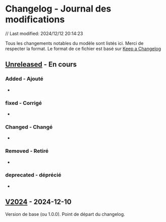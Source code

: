 # Changelog - Journal des modifications
// Last modified: 2024/12/12 20:14:23


Tous les changements notables du modèle sont listés ici. Merci de respecter la format.
Le format de ce fichier est basé sur [Keep a Changelog](https://keepachangelog.com/fr/1.1.0/)


## [Unreleased] - En cours

### Added - Ajouté
- 

### fixed - Corrigé
- 

### Changed - Changé
- 

### Removed - Retiré
- 

### deprecated - déprécié
- 

## [V2024] - 2024-12-10
Version de base (ou 1.0.0). Point de départ du changelog.

[unreleased]: https://github.com/cnigfr/StaR-Eau/compare/v2024...HEAD
[V2024]: https://github.com/cnigfr/StaR-Eau/compare/V2024...AC_juin_2024
